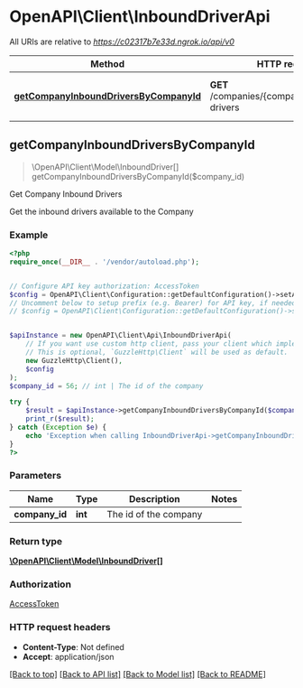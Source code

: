 # OpenAPI\Client\InboundDriverApi

All URIs are relative to *https://c02317b7e33d.ngrok.io/api/v0*

Method | HTTP request | Description
------------- | ------------- | -------------
[**getCompanyInboundDriversByCompanyId**](InboundDriverApi.md#getCompanyInboundDriversByCompanyId) | **GET** /companies/{company_id}/inbound-drivers | Get Company Inbound Drivers



## getCompanyInboundDriversByCompanyId

> \OpenAPI\Client\Model\InboundDriver[] getCompanyInboundDriversByCompanyId($company_id)

Get Company Inbound Drivers

Get the inbound drivers available to the Company

### Example

```php
<?php
require_once(__DIR__ . '/vendor/autoload.php');


// Configure API key authorization: AccessToken
$config = OpenAPI\Client\Configuration::getDefaultConfiguration()->setApiKey('Access-Token', 'YOUR_API_KEY');
// Uncomment below to setup prefix (e.g. Bearer) for API key, if needed
// $config = OpenAPI\Client\Configuration::getDefaultConfiguration()->setApiKeyPrefix('Access-Token', 'Bearer');


$apiInstance = new OpenAPI\Client\Api\InboundDriverApi(
    // If you want use custom http client, pass your client which implements `GuzzleHttp\ClientInterface`.
    // This is optional, `GuzzleHttp\Client` will be used as default.
    new GuzzleHttp\Client(),
    $config
);
$company_id = 56; // int | The id of the company

try {
    $result = $apiInstance->getCompanyInboundDriversByCompanyId($company_id);
    print_r($result);
} catch (Exception $e) {
    echo 'Exception when calling InboundDriverApi->getCompanyInboundDriversByCompanyId: ', $e->getMessage(), PHP_EOL;
}
?>
```

### Parameters


Name | Type | Description  | Notes
------------- | ------------- | ------------- | -------------
 **company_id** | **int**| The id of the company |

### Return type

[**\OpenAPI\Client\Model\InboundDriver[]**](../Model/InboundDriver.md)

### Authorization

[AccessToken](../../README.md#AccessToken)

### HTTP request headers

- **Content-Type**: Not defined
- **Accept**: application/json

[[Back to top]](#) [[Back to API list]](../../README.md#documentation-for-api-endpoints)
[[Back to Model list]](../../README.md#documentation-for-models)
[[Back to README]](../../README.md)

